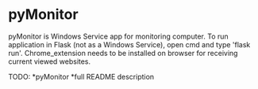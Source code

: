 # pyMonitor
pyMonitor is Windows Service app for monitoring computer. To run application in Flask (not as a Windows Service), open cmd and type 'flask run'. Chrome_extension needs to be installed on browser for receiving current viewed websites.

TODO:
*pyMonitor
*full README description
